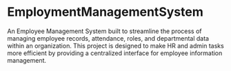 # EmploymentManagementSystem
An Employee Management System built to streamline the process of managing employee records, attendance, roles, and departmental data within an organization. This project is designed to make HR and admin tasks more efficient by providing a centralized interface for employee information management.
